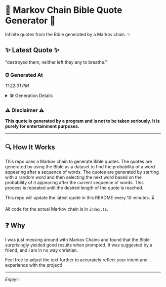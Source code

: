 # 📖 Markov Chain Bible Quote Generator 📖

Infinite quotes from the Bible generated by a Markov chain. ✨

## ✨ Latest Quote ✨
"destroyed them, neither left they any to breathe."

### ⏰ Generated At
*11:22:01 PM*

<details>
    <summary>🛠️ Generation Details</summary>
    <p>
        <strong>🌱 Seed:</strong> destroyed<br>
        <strong>🔄 Iterations:</strong> 7<br>
        <strong>📜 Context History:</strong><br>[ destroyed ]: them,<br>[ destroyed, them, ]: neither<br>[ destroyed, them,, neither ]: left<br>[ destroyed, them,, neither, left ]: they<br>[ destroyed, them,, neither, left, they ]: any<br>[ destroyed, them,, neither, left, they, any ]: to<br>[ them,, neither, left, they, any, to ]: breathe.<br>
    </p>
</details>

### ⚠️ Disclaimer ⚠️
**This quote is generated by a program and is not to be taken seriously. It is purely for entertainment purposes.**

---

## 🔍 How It Works

This repo uses a Markov chain to generate Bible quotes. The quotes are generated by using the Bible as a dataset to find the probability of a word appearing after a sequence of words. The quotes are generated by starting with a random word and then selecting the next word based on the probability of it appearing after the current sequence of words. This process is repeated until the desired length of the quote is reached.

This repo will update the latest quote in this README every 10 minutes. ⏳

All code for the actual Markov chain is in `index.ts`.

## ❓ Why

I was just messing around with Markov Chains and found that the Bible surprisingly yielded good results when prompted. 
It was suggested by a friend, and I am in no way christian.

Feel free to adjust the text further to accurately reflect your intent and experience with the project!

---

*Enjoy*✨
